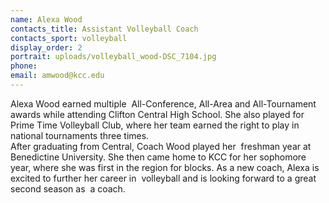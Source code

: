 ```yaml
---
name: Alexa Wood
contacts_title: Assistant Volleyball Coach
contacts_sport: volleyball
display_order: 2
portrait: uploads/volleyball_wood-DSC_7104.jpg
phone:
email: amwood@kcc.edu
---
```


Alexa Wood earned multiple &nbsp;All-Conference, All-Area and All-Tournament awards while attending Clifton Central High School. She also played for Prime Time Volleyball Club, where her team earned the right to play in national tournaments three times.<br>After graduating from Central, Coach Wood played her &nbsp;freshman year at Benedictine University. She then came home to KCC for her sophomore year, where she was first in the region for blocks. As a new coach, Alexa is excited to further her career in &nbsp;volleyball and is looking forward to a great second season as &nbsp;a coach.<br>&nbsp;